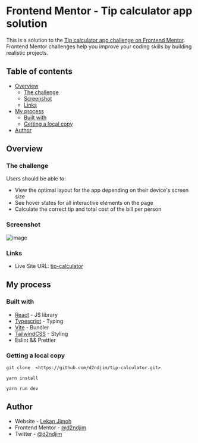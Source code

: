 # Frontend Mentor - Tip calculator app solution

This is a solution to the [Tip calculator app challenge on Frontend Mentor](https://www.frontendmentor.io/challenges/tip-calculator-app-ugJNGbJUX). Frontend Mentor challenges help you improve your coding skills by building realistic projects.

## Table of contents

- [Overview](#overview)
  - [The challenge](#the-challenge)
  - [Screenshot](#screenshot)
  - [Links](#links)
- [My process](#my-process)
  - [Built with](#built-with)
  - [Getting a local copy](#get-local-copy)
- [Author](#author)

## Overview

### The challenge

Users should be able to:

- View the optimal layout for the app depending on their device's screen size
- See hover states for all interactive elements on the page
- Calculate the correct tip and total cost of the bill per person

### Screenshot
![image](https://user-images.githubusercontent.com/73438276/234264575-27bd9a24-5fa5-4721-9f0b-3b3a2f7cd53e.png)


### Links
- Live Site URL: [tip-calculator](https://tip-calculator-d2ndjim.vercel.app/)

## My process

### Built with
- [React](https://reactjs.org/) - JS library
- [Typescript](https://www.typescriptlang.org/) - Typing
- [Vite](https://vitejs.dev/guide/) - Bundler
- [TailwindCSS](https://tailwindcss.com/docs/) - Styling
- Eslint && Prettier

### Getting a local copy
```
git clone  <https://github.com/d2ndjim/tip-calculator.git>
```

```
yarn install
```

```
yarn run dev
```
## Author

- Website - [Lekan Jimoh](https://d2ndjim.tech)
- Frontend Mentor - [@d2ndjim](https://www.frontendmentor.io/profile/d2ndjim)
- Twitter - [@d2ndjim](https://www.twitter.com/d2ndjim_)
